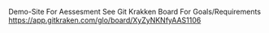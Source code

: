 Demo-Site For Aessesment
See Git Krakken Board For Goals/Requirements
https://app.gitkraken.com/glo/board/XyZyNKNfyAAS1106
